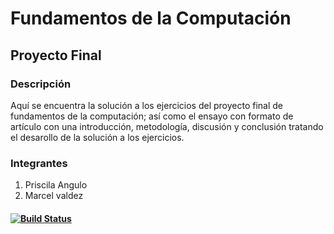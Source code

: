 # Fundamentos de la Computación
## Proyecto Final


### Descripción
Aquí se encuentra la solución a los ejercicios del proyecto final de fundamentos 
de la computación; así como el ensayo con formato de artículo con una 
introducción, metodología, discusión y conclusión tratando el desarollo de la 
solución a los ejercicios.

### Integrantes

1. Priscila Angulo
2. Marcel valdez

#### [![Build Status](https://secure.travis-ci.org/marcel-valdez/final-fundamentos.png?branch=master)](https://travis-ci.org/marcel-valdez/final-fundamentos)  